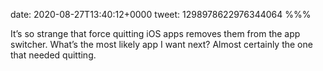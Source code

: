 date: 2020-08-27T13:40:12+0000
tweet: 1298978622976344064
%%%

It’s so strange that force quitting iOS apps removes them from the app switcher. What’s the most likely app I want next? Almost certainly the one that needed quitting.
